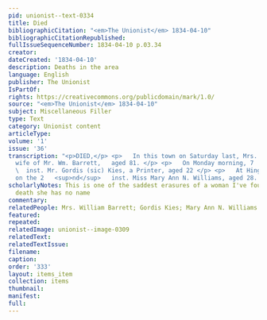 ```yaml
---
pid: unionist--text-0334
title: Died
bibliographicCitation: "<em>The Unionist</em> 1834-04-10"
bibliographicCitationRepublished: 
fullIssueSequenceNumber: 1834-04-10 p.03.34
creator: 
dateCreated: '1834-04-10'
description: Deaths in the area
language: English
publisher: The Unionist
IsPartOf: 
rights: https://creativecommons.org/publicdomain/mark/1.0/
source: "<em>The Unionist</em> 1834-04-10"
subject: Miscellaneous Filler
type: Text
category: Unionist content
articleType: 
volume: '1'
issue: '36'
transcription: "<p>DIED,</p> <p>   In this town on Saturday last, Mrs. _____ Barrett,
  wife of Mr. Wm. Barrett,   aged 81. </p> <p>   On Monday morning, 7   <sup>th</sup>
  \  inst. Mr. Gordis (sic) Kies, a Printer, aged 22 </p> <p>   At Hingham, Mass.
  on the 2   <sup>nd</sup>   inst. Miss Mary Ann N. Williams, aged 28. </p> "
scholarlyNotes: This is one of the saddest erasures of a woman I've found. Even in
  death she has no name
commentary: 
relatedPeople: Mrs. William Barrett; Gordis Kies; Mary Ann N. Williams
featured: 
repeated: 
relatedImage: unionist--image-0309
relatedText: 
relatedTextIssue: 
filename: 
caption: 
order: '333'
layout: items_item
collection: items
thumbnail: 
manifest: 
full: 
---
```

